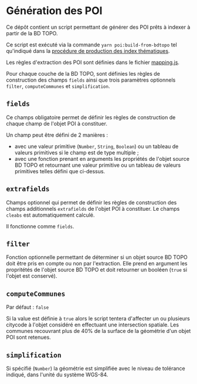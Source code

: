# Génération des POI

Ce dépôt contient un script permettant de générer des POI prêts à indexer à partir de la BD TOPO.

Ce script est exécuté via la commande `yarn poi:build-from-bdtopo` tel qu'indiqué dans la [procédure de production des index thématiques](indexation.md).

Les règles d'extraction des POI sont définies dans le fichier [mapping.js](/indexes/poi/scripts/build-from-bdtopo/mapping.js).

Pour chaque couche de la BD TOPO, sont définies les règles de construction des champs `fields` ainsi que trois paramètres optionnels `filter`, `computeCommunes` et `simplification`.

## `fields`

Ce champs obligatoire permet de définir les règles de construction de chaque champ de l'objet POI à constituer.

Un champ peut être défini de 2 manières :

- avec une valeur primitive (`Number`, `String`, `Boolean`) ou un tableau de valeurs primitives si le champ est de type multiple ;
- avec une fonction prenant en arguments les propriétés de l'objet source BD TOPO et retournant une valeur primitive ou un tableau de valeurs primitives telles défini que ci-dessus.

## `extrafields`

Champs optionnel qui permet de définir les règles de construction des champs additionnels `extrafields` de l'objet POI à constituer. Le champs `cleabs` est automatiquement calculé.

Il fonctionne comme `fields`.

## `filter`

Fonction optionnelle permettant de déterminer si un objet source BD TOPO doit être pris en compte ou non par l'extraction. Elle prend en argument les propritétés de l'objet source BD TOPO et doit retourner un booléen (`true` si l'objet est conservé).

## `computeCommunes`

Par défaut : `false`

Si la value est définie à `true` alors le script tentera d'affecter un ou plusieurs citycode à l'objet considéré en effectuant une intersection spatiale. Les communes recouvrant plus de 40% de la surface de la géométrie d'un objet POI sont retenues.

## `simplification`

Si spécifié (`Number`) la géométrie est simplifiée avec le niveau de tolérance indiqué, dans l'unité du système WGS-84.
